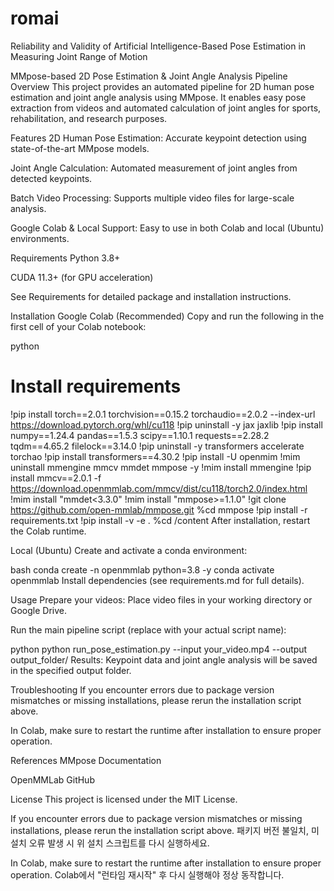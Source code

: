 # romai
Reliability and Validity of Artificial Intelligence-Based Pose Estimation in Measuring Joint Range of Motion

MMpose-based 2D Pose Estimation & Joint Angle Analysis Pipeline
Overview
This project provides an automated pipeline for 2D human pose estimation and joint angle analysis using MMpose.
It enables easy pose extraction from videos and automated calculation of joint angles for sports, rehabilitation, and research purposes.

Features
2D Human Pose Estimation: Accurate keypoint detection using state-of-the-art MMpose models.

Joint Angle Calculation: Automated measurement of joint angles from detected keypoints.

Batch Video Processing: Supports multiple video files for large-scale analysis.

Google Colab & Local Support: Easy to use in both Colab and local (Ubuntu) environments.

Requirements
Python 3.8+

CUDA 11.3+ (for GPU acceleration)

See Requirements for detailed package and installation instructions.

Installation
Google Colab (Recommended)
Copy and run the following in the first cell of your Colab notebook:

python
# Install requirements
!pip install torch==2.0.1 torchvision==0.15.2 torchaudio==2.0.2 --index-url https://download.pytorch.org/whl/cu118
!pip uninstall -y jax jaxlib
!pip install numpy==1.24.4 pandas==1.5.3 scipy==1.10.1 requests==2.28.2 tqdm==4.65.2 filelock==3.14.0
!pip uninstall -y transformers accelerate torchao
!pip install transformers==4.30.2
!pip install -U openmim
!mim uninstall mmengine mmcv mmdet mmpose -y
!mim install mmengine
!pip install mmcv==2.0.1 -f https://download.openmmlab.com/mmcv/dist/cu118/torch2.0/index.html
!mim install "mmdet<3.3.0"
!mim install "mmpose>=1.1.0"
!git clone https://github.com/open-mmlab/mmpose.git
%cd mmpose
!pip install -r requirements.txt
!pip install -v -e .
%cd /content
After installation, restart the Colab runtime.

Local (Ubuntu)
Create and activate a conda environment:

bash
conda create -n openmmlab python=3.8 -y
conda activate openmmlab
Install dependencies (see requirements.md for full details).

Usage
Prepare your videos: Place video files in your working directory or Google Drive.

Run the main pipeline script (replace with your actual script name):

python
python run_pose_estimation.py --input your_video.mp4 --output output_folder/
Results: Keypoint data and joint angle analysis will be saved in the specified output folder.

Troubleshooting
If you encounter errors due to package version mismatches or missing installations, please rerun the installation script above.

In Colab, make sure to restart the runtime after installation to ensure proper operation.

References
MMpose Documentation

OpenMMLab GitHub

License
This project is licensed under the MIT License.


If you encounter errors due to package version mismatches or missing installations, please rerun the installation script above.
패키지 버전 불일치, 미설치 오류 발생 시 위 설치 스크립트를 다시 실행하세요.

In Colab, make sure to restart the runtime after installation to ensure proper operation.
Colab에서 "런타임 재시작" 후 다시 실행해야 정상 동작합니다.
